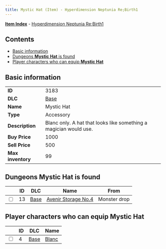 ```yaml
---
title: Mystic Hat (Item) - Hyperdimension Neptunia Re;Birth1
---
```


[**Item Index**](/neptunia/rb1/item/index.html) - [Hyperdimension Neptunia Re;Birth1](/neptunia/rb1)

## Contents

- [Basic information](#basic-information)
- [Dungeons **Mystic Hat** is found](#dungeons-mystic-hat-is-found)
- [Player characters who can equip **Mystic Hat**](#player-characters-who-can-equip-mystic-hat)

## Basic information

|   |   |
| -- | -- |
| **ID** | 3183 |
| **DLC** | [Base](/neptunia/rb1/dlc/1-base.html) |
| **Name** | Mystic Hat |
| **Type** | Accessory |
| **Description** | Blanc only. A hat that looks like something a magician would use. |
| **Buy Price** | 1000 |
| **Sell Price** | 500 |
| **Max inventory** | 99 |


## Dungeons **Mystic Hat** is found

|    | ID | DLC | Name | From |
| -- | -- | --- | ---- | ---- |
| <input type="checkbox" id="rb1-dungeon-1-13" class="trackbox" /> | 13 | [Base](/neptunia/rb1/dlc/1-base.html) | [Avenir Storage No.4](/neptunia/rb1/dungeon/1-13-avenir-storage-no-4.html) | Monster drop |


## Player characters who can equip **Mystic Hat**

|    | ID | DLC | Name |
| -- | -- | --- | ---- |
| <input type="checkbox" id="rb1-player-1-4" class="trackbox" /> | 4 | [Base](/neptunia/rb1/dlc/1-base.html) | [Blanc](/neptunia/rb1/player/1-4-blanc.html) |
